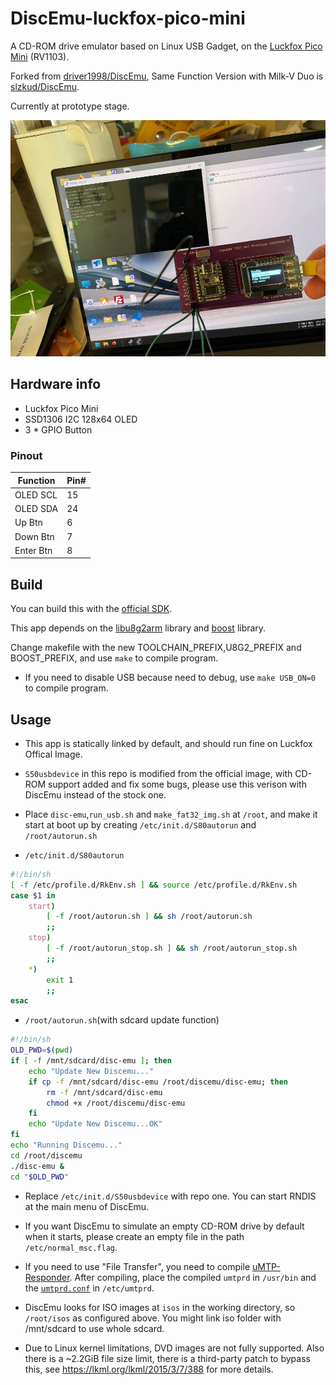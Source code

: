 # DiscEmu-luckfox-pico-mini


A CD-ROM drive emulator based on Linux USB Gadget, on the [Luckfox Pico Mini](https://www.luckfox.com/Luckfox-Pico-Mini-A) (RV1103).

Forked from [driver1998/DiscEmu](https://github.com/driver1998/DiscEmu), Same Function Version with Milk-V Duo is [slzkud/DiscEmu](https://github.com/slzKud/DiscEmu).

Currently at prototype stage.

![prototype](img/prototype.jpg)

## Hardware info

- Luckfox Pico Mini
- SSD1306 I2C 128x64 OLED
- 3 * GPIO Button
### Pinout

|Function | Pin# |
|---------|------|
|OLED SCL | 15   |
|OLED SDA | 24   |
|Up Btn   | 6    |
|Down Btn | 7    |
|Enter Btn| 8    |


## Build

You can build this with the [official SDK](https://github.com/LuckfoxTECH/luckfox-pico).

This app depends on the [libu8g2arm](libu8g2arm) library and [boost](https://sourceforge.net/projects/boost/files/boost/1.88.0/) library. 

Change makefile with the new TOOLCHAIN_PREFIX,U8G2_PREFIX and BOOST_PREFIX, and use ``make`` to compile program.

- If you need to disable USB because need to debug, use ``make USB_ON=0`` to compile program. 

## Usage

- This app is statically linked by default, and should run fine on Luckfox Offical Image. 

- `S50usbdevice` in this repo is modified from the official image, with CD-ROM support added and fix some bugs, please use this verison with DiscEmu instead of the stock one.

- Place `disc-emu`,`run_usb.sh` and `make_fat32_img.sh` at `/root`, and make it start at boot up by creating `/etc/init.d/S80autorun` and `/root/autorun.sh`

- `/etc/init.d/S80autorun`

```bash
#!/bin/sh
[ -f /etc/profile.d/RkEnv.sh ] && source /etc/profile.d/RkEnv.sh
case $1 in
	start)
		[ -f /root/autorun.sh ] && sh /root/autorun.sh
		;;
	stop)
		[ -f /root/autorun_stop.sh ] && sh /root/autorun_stop.sh
		;;
	*)
		exit 1
		;;
esac
```
- `/root/autorun.sh`(with sdcard update function)

```bash
#!/bin/sh
OLD_PWD=$(pwd)
if [ -f /mnt/sdcard/disc-emu ]; then
    echo "Update New Discemu..."
    if cp -f /mnt/sdcard/disc-emu /root/discemu/disc-emu; then
        rm -f /mnt/sdcard/disc-emu
        chmod +x /root/discemu/disc-emu
    fi
    echo "Update New Discemu...OK"
fi
echo "Running Discemu..."
cd /root/discemu
./disc-emu &
cd "$OLD_PWD"   
```

- Replace `/etc/init.d/S50usbdevice` with repo one. You can start RNDIS at the main menu of DiscEmu.

- If you want DiscEmu to simulate an empty CD-ROM drive by default when it starts, please create an empty file in the path `/etc/normal_msc.flag`.

- If you need to use "File Transfer", you need to compile [uMTP-Responder](https://github.com/viveris/uMTP-Responder). After compiling, place the compiled `umtprd` in `/usr/bin` and the [`umtprd.conf`](umtprd/umtprd.conf) in `/etc/umtprd`.

- DiscEmu looks for ISO images at `isos` in the working directory, so `/root/isos` as configured above. You might link iso folder with /mnt/sdcard to use whole sdcard.

- Due to Linux kernel limitations, DVD images are not fully supported. Also there is a ~2.2GiB file size limit, there is a third-party patch to bypass this, see https://lkml.org/lkml/2015/3/7/388 for more details.

